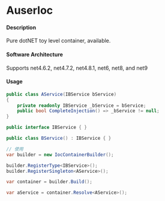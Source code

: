 # AuserIoc

#### Description
Pure dotNET toy level container, available.

#### Software Architecture
Supports net4.6.2, net4.7.2, net4.8.1, net6, net8, and net9

#### Usage
``` csharp
public class AService(IBService bService)
{
    private readonly IBService _bService = bService;
    public bool CompleteInjection() => _bService != null;
}

public interface IBService { }

public class BService() : IBService { }

// 使用
var builder = new IocContainerBuilder();

builder.RegisterType<IBService>();
builder.RegisterSingleton<AService>();

var container = builder.Build();

var aService = container.Resolve<AService>();
```
